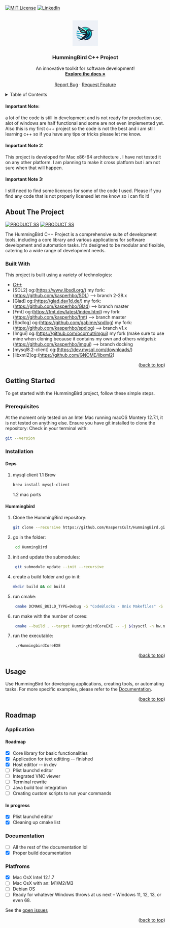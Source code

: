 <a name="readme-top"></a>

<!-- PROJECT SHIELDS -->
[![MIT License][license-shield]][license-url]
[![LinkedIn][linkedin-shield]][linkedin-url]

<!-- PROJECT LOGO -->
<br />
<div align="center">
  <a href="https://github.com/KaspersCult/HummingBird">
    <img src="Assets/Textures/logo.png" alt="Logo" width="80" height="80">
  </a>

<h3 align="center">HummingBird C++ Project</h3>

  <p align="center">
    An innovative toolkit for software development! 
    <br />
    <a href="https://github.com/KaspersCult/HummingBird"><strong>Explore the docs »</strong></a>
    <br />
    <br />
    <!-- <a href="https://github.com/KaspersCult/HummingBird">View Demo</a>
    · -->
    <a href="https://github.com/KaspersCult/HummingBird/issues">Report Bug</a>
    ·
    <a href="https://github.com/KaspersCult/HummingBird/issues">Request Feature</a>
  </p>
</div>

<!-- TABLE OF CONTENTS -->
<details>
  <summary>Table of Contents</summary>
  <ol>
    <li>
      <a href="#about-the-project">About The Project</a>
      <ul>
        <li><a href="#built-with">Built With</a></li>
      </ul>
    </li>
    <li>
      <a href="#getting-started">Getting Started</a>
      <ul>
        <li><a href="#prerequisites">Prerequisites</a></li>
        <li><a href="#installation">Installation</a></li>
      </ul>
    </li>
    <li><a href="#usage">Usage</a></li>
    <li><a href="#roadmap">Roadmap</a></li>
    <li><a href="#contributing">Contributing</a></li>
    <li><a href="#license">License</a></li>
    <li><a href="#contact">Contact</a></li>
    <li><a href="#acknowledgments">Acknowledgments</a></li>
  </ol>
</details>

<!-- ABOUT THE PROJECT -->
#### Important Note: 
   a lot of the code is still in development and is not ready for production use. alot of windows are half functional and some are not even implemented yet.
   Also this is my first c++ project so the code is not the best and i am still learning c++ so if you have any tips or tricks please let me know.

#### Important Note 2: 
   This project is developed for Mac x86-64 architecture . I have not tested it on any other platform. I am planning to make it cross platform but i am not sure when that will happen.

#### Important Note 3: 
   I still need to find some licences for some of the code I used. Please if you find any code that is not properly licensed let me know so i can fix it!
## About The Project

[![PRODUCT SS][product-screenshot]](https://github.com/KaspersCult/HummingBird)
[![PRODUCT SS][product-screenshot2]](https://github.com/KaspersCult/HummingBird)

The HummingBird C++ Project is a comprehensive suite of development tools, including a core library and various applications for software development and automation tasks. It's designed to be modular and flexible, catering to a wide range of development needs.

### Built With

This project is built using a variety of technologies:

* [C++](https://www.cplusplus.com/)
* [SDL2]    og:(https://www.libsdl.org/)            my fork:(https://github.com/kasperhbo/SDL)     --> branch 2-28.x
* [Glad]    og:(https://glad.dav1d.de/)             my fork:(https://github.com/kasperhbo/Glad)    --> branch master
* [Fmt]     og:(https://fmt.dev/latest/index.html)  my fork:(https://github.com/kasperhbo/fmt)     --> branch master
* [Spdlog]  og:(https://github.com/gabime/spdlog)   my fork:(https://github.com/kasperhbo/spdlog)  --> branch v1.x
* [Imgui]   og:(https://github.com/ocornut/imgui)   my fork (make sure to use mine when cloning because it contains my own and others widgets):(https://github.com/kasperhbo/imgui)   --> branch docking
* [mysql8.2-client]   og:(https://dev.mysql.com/downloads/)
* [libxml2]og:(https://github.com/GNOME/libxml2) 

<p align="right">(<a href="#readme-top">back to top</a>)</p>

<!-- GETTING STARTED -->
## Getting Started

To get started with the HummingBird project, follow these simple steps.

### Prerequisites
At the moment only tested on an Intel Mac running macOS Montery 12.7.1, it is not tested on anything else.
Ensure you have git installed to clone the repository:
Check in your terminal with:
```sh
git --version
```

### Installation
#### Deps
1. mysql client
   1.1 Brew
     ```sh
     brew install mysql-client
     ```
   1.2 mac ports

#### Hummingbird
1. Clone the HummingBird repository:
   ```sh
   git clone --recursive https://github.com/KaspersCult/HummingBird.git
   ```

2. go in the folder:
   ```sh 
    cd HummingBird
   ```

3. init and update the submodules:
   ```sh
    git submodule update --init --recursive
    ```
4. create a build folder and go in it:
    ```sh
    mkdir build && cd build
    ```

5. run cmake:
   ```sh
    cmake DCMAKE_BUILD_TYPE=Debug -G "CodeBlocks - Unix Makefiles" -S ../
    ```

6. run make with the number of cores:
   ```sh
    cmake --build . --target HummingbirdCoreEXE -- -j $(sysctl -n hw.ncpu)
    ```

7. run the executable:
   ```sh
    ./HummingbirdCoreEXE
    ```

<p align="right">(<a href="#readme-top">back to top</a>)</p>

<!-- USAGE EXAMPLES -->
## Usage

Use HummingBird for developing applications, creating tools, or automating tasks. For more specific examples, please refer to the [Documentation](https://github.com/KaspersCult/HummingBird).

<p align="right">(<a href="#readme-top">back to top</a>)</p>

<!-- ROADMAP -->
## Roadmap

### Application
#### Roadmap
- [x] Core library for basic functionalities
- [x] Application for text editting -- finished
- [x] Host edittor -- in dev
- [ ] Plist launchd editor
- [ ] Integrated VNC viewer
- [ ] Terminal rewrite
- [ ] Java build tool integration
- [ ] Creating custom scripts to run your commands

#### In progress
- [x] Plist launchd editor 
- [x] Cleaning up cmake list

### Documentation
- [ ] All the rest of the documentation lol
- [x] Proper build documentation

### Platfroms
- [x] Mac OsX Intel 12.1.7
- [ ] Mac OsX with an: M1/M2/M3
- [ ] Debian OS
- [ ] Ready for whatever Windows throws at us next – Windows 11, 12, 13, or even 68.

See the [open issues](https://github.com/KaspersCult/HummingBird/issues)

<p align="right">(<a href="#readme-top">back to top</a>)</p>


<!-- MARKDOWN LINKS & IMAGES -->
<!-- https://www.markdownguide.org/basic-syntax/#reference-style-links -->
[contributors-shield]: https://img.shields.io/github/contributors/othneildrew/Best-README-Template.svg?style=for-the-badge
[forks-shield]: https://img.shields.io/github/forks/othneildrew/Best-README-Template.svg?style=for-the-badge
[stars-shield]: https://img.shields.io/github/stars/othneildrew/Best-README-Template.svg?style=for-the-badge
[issues-shield]: https://img.shields.io/github/issues/othneildrew/Best-README-Template.svg?style=for-the-badge

[license-shield]: https://img.shields.io/badge/License-GPL%20v2-blue.svg?style=for-the-badge
[license-url]: https://www.gnu.org/licenses/old-licenses/gpl-2.0.en.html
[linkedin-shield]: https://img.shields.io/badge/-LinkedIn-black.svg?style=for-the-badge&logo=linkedin&colorB=555
[linkedin-url]: https://www.linkedin.com/in/kasper-bruin-de-6a48ab1ba/
[product-screenshot]: githubassets/scrsallwindow20240112.png
[product-screenshot2]: githubassets/scrsallwindow20240112.png
[JQuery.com]: https://img.shields.io/badge/jQuery-0769AD?style=for-the-badge&logo=jquery&logoColor=white
[JQuery-url]: https://jquery.com 

